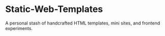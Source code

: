 # Static-Web-Templates
A personal stash of handcrafted HTML templates, mini sites, and frontend experiments.
